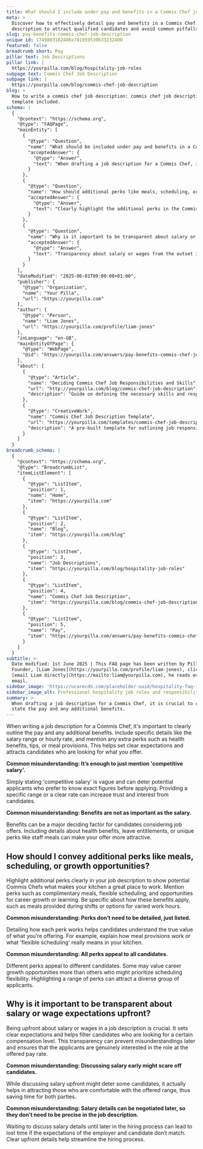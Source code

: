 ```yaml
---
title: What should I include under pay and benefits in a Commis Chef job description?
meta: >
  Discover how to effectively detail pay and benefits in a Commis Chef job
  description to attract qualified candidates and avoid common pitfalls.
slug: pay-benefits-commis-chef-job-description
unique id: 1749803162486x781959530633232400
featured: false
breadcrumb short: Pay
pillar text: Job Descriptions
pillar link: |
  https://yourpilla.com/blog/hospitality-job-roles
subpage text: Commis Chef Job Description
subpage link: |
  https://yourpilla.com/blog/commis-chef-job-description
blog: >
  How to write a commis chef job description: commis chef job description
  template included.
schema: |
  {
    "@context": "https://schema.org",
    "@type": "FAQPage",
    "mainEntity": [
      {
        "@type": "Question",
        "name": "What should be included under pay and benefits in a Commis Chef job description?",
        "acceptedAnswer": {
          "@type": "Answer",
          "text": "When drafting a job description for a Commis Chef, it is crucial to clearly state the pay and any additional benefits. Provide details such as the salary range or hourly rate and extra perks like health benefits, tips, or meals. This sets clear expectations and attracts applicants who are looking for specific things in their job offer."
        }
      },
      {
        "@type": "Question",
        "name": "How should additional perks like meals, scheduling, or growth opportunities be conveyed in a job description?",
        "acceptedAnswer": {
          "@type": "Answer",
          "text": "Clearly highlight the additional perks in the Commis Chef job description to demonstrate the value of your kitchen as an attractive work environment. Be specific about the perks, such as meals provided during shifts or flexible work hours, and detail how each benefit is implemented to fully inform potential applicants."
        }
      },
      {
        "@type": "Question",
        "name": "Why is it important to be transparent about salary or wage expectations upfront in a job description?",
        "acceptedAnswer": {
          "@type": "Answer",
          "text": "Transparency about salary or wages from the outset is vital in a job description. It sets clear expectations and filters candidates who seek specific compensation. This transparency prevents later misunderstandings and ensures that only genuinely interested candidates apply."
        }
      }
    ],
    "dateModified": "2025-06-01T09:00:00+01:00",
    "publisher": {
      "@type": "Organization",
      "name": "Your Pilla",
      "url": "https://yourpilla.com"
    },
    "author": {
      "@type": "Person",
      "name": "Liam Jones",
      "url": "https://yourpilla.com/profile/liam-jones"
    },
    "inLanguage": "en-GB",
    "mainEntityOfPage": {
      "@type": "WebPage",
      "@id": "https://yourpilla.com/answers/pay-benefits-commis-chef-job-description"
    },
    "about": [
      {
        "@type": "Article",
        "name": "Deciding Commis Chef Job Responsibilities and Skills",
        "url": "http://yourpilla.com/blog/commis-chef-job-description",
        "description": "Guide on defining the necessary skills and responsibilities for hiring a Commis Chef."
      },
      {
        "@type": "CreativeWork",
        "name": "Commis Chef Job Description Template",
        "url": "https://yourpilla.com/templates/commis-chef-job-description",
        "description": "A pre-built template for outlining job responsibilities and requirements for a Commis Chef."
      }
    ]
  }
breadcrumb_schema: |
  {
    "@context": "https://schema.org",
    "@type": "BreadcrumbList",
    "itemListElement": [
      {
        "@type": "ListItem",
        "position": 1,
        "name": "Home",
        "item": "https://yourpilla.com"
      },
      {
        "@type": "ListItem",
        "position": 2,
        "name": "Blog",
        "item": "https://yourpilla.com/blog"
      },
      {
        "@type": "ListItem",
        "position": 3,
        "name": "Job Descriptions",
        "item": "https://yourpilla.com/blog/hospitality-job-roles"
      },
      {
        "@type": "ListItem",
        "position": 4,
        "name": "Commis Chef Job Description",
        "item": "https://yourpilla.com/blog/commis-chef-job-description"
      },
      {
        "@type": "ListItem",
        "position": 5,
        "name": "Pay",
        "item": "https://yourpilla.com/answers/pay-benefits-commis-chef-job-description"
      }
    ]
  }
subtitle: >-
  Date modified: 1st June 2025 | This FAQ page has been written by Pilla
  Founder, [Liam Jones](https://yourpilla.com/profile/liam-jones), click to
  [email Liam directly](https://mailto:liam@yourpilla.com), he reads every
  email.
sidebar_image: 'https://ucarecdn.com/placeholder-uuid/hospitality-faq-image.jpg'
sidebar_image_alt: Professional hospitality job roles and responsibilities
summary: >-
  When drafting a job description for a Commis Chef, it is crucial to clearly
  state the pay and any additional benefits.
---
```

When writing a job description for a Commis Chef, it's important to clearly outline the pay and any additional benefits. Include specific details like the salary range or hourly rate, and mention any extra perks such as health benefits, tips, or meal provisions. This helps set clear expectations and attracts candidates who are looking for what you offer.

**Common misunderstanding: It’s enough to just mention 'competitive salary'.**

Simply stating 'competitive salary' is vague and can deter potential applicants who prefer to know exact figures before applying. Providing a specific range or a clear rate can increase trust and interest from candidates.

**Common misunderstanding: Benefits are not as important as the salary.**

Benefits can be a major deciding factor for candidates considering job offers. Including details about health benefits, leave entitlements, or unique perks like staff meals can make your offer more attractive.

## How should I convey additional perks like meals, scheduling, or growth opportunities?

Highlight additional perks clearly in your job description to show potential Commis Chefs what makes your kitchen a great place to work. Mention perks such as complimentary meals, flexible scheduling, and opportunities for career growth or learning. Be specific about how these benefits apply, such as meals provided during shifts or options for varied work hours.

**Common misunderstanding: Perks don’t need to be detailed, just listed.**

Detailing how each perk works helps candidates understand the true value of what you’re offering. For example, explain how meal provisions work or what 'flexible scheduling' really means in your kitchen.

**Common misunderstanding: All perks appeal to all candidates.**

Different perks appeal to different candidates. Some may value career growth opportunities more than others who might prioritize scheduling flexibility. Highlighting a range of perks can attract a diverse group of applicants.

## Why is it important to be transparent about salary or wage expectations upfront?

Being upfront about salary or wages in a job description is crucial. It sets clear expectations and helps filter candidates who are looking for a certain compensation level. This transparency can prevent misunderstandings later and ensures that the applicants are genuinely interested in the role at the offered pay rate.

**Common misunderstanding: Discussing salary early might scare off candidates.**

While discussing salary upfront might deter some candidates, it actually helps in attracting those who are comfortable with the offered range, thus saving time for both parties.

**Common misunderstanding: Salary details can be negotiated later, so they don’t need to be precise in the job description.**

Waiting to discuss salary details until later in the hiring process can lead to lost time if the expectations of the employer and candidate don’t match. Clear upfront details help streamline the hiring process.
